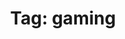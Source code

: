 ---
layout: tagindex
title: "Tag: gaming"
tag: gaming
description: Posts related to video games or video game development.
---